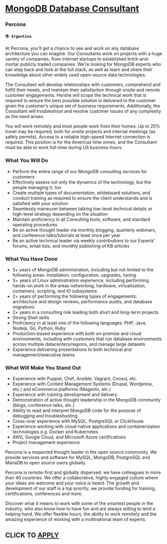 # [MongoDB Database Consultant](https://www.remotewlb.com/apply/mongodb-database-consultant-86641)  
### Percona  
#### `🌎 Argentina`  

At Percona, you'll get a chance to see and work on any database architecture you can imagine. Our Consultants work on projects with a huge variety of companies, from internet startups to established brick-and-mortar publicly traded companies. We're looking for MongoDB experts who can step back and look at the full stack, as well as learn and share their knowledge about other widely used open-source data technologies.

The Consultant will develop relationships with customers, comprehend and fulfill their needs, and maintain their satisfaction through onsite and remote customer engagements. He/she will scope the technical work that is required to ensure the best possible solution is delivered to the customer given the customer’s unique set of business requirements. Additionally, the Consultant will troubleshoot and resolve customer issues of any complexity as the need arises.

You will work remotely and most people work from their homes. Up to 25% travel may be required, both for onsite projects and internal meetings (as safety permits). Access to a reliable high-speed Internet connection is required. This position is for the Americas time zones, and the Consultant must be able to work full-time during US business hours.

### What You Will Do

  * Perform the entire range of our MongoDB consulting services for customers
  * Effectively assess not only the dynamics of the technology, but the people managing it, too
  * Create multiple types of documentation, whiteboard solutions, and conduct training as required to ensure the client understands and is satisfied with your solution
  * Seamlessly maneuver between talking low-level technical details or high-level strategy depending on the situation
  * Maintain proficiency in all Consulting tools, software, and standard operating procedures
  * Be an active thought leader via monthly blogging, quarterly webinars, and conference talks/tutorials at least once per year
  * Be an active technical leader via weekly contributions to our Experts' forums, email lists, and monthly publishing of KB articles

### What You Have Done

  * 5+ years of MongoDB administration, including but not limited to the following areas: installation, configuration, upgrades, tuning
  * 3+ years of Linux administration experience, including performing hands-on work in the areas networking, hardware, virtualization, containers, scripting, and IO subsystems
  * 2+ years of performing the following types of engagements: architecture and design reviews, performance audits, and database migrations 
  * 2+ years in a consulting role leading both short and long-term projects
  * Strong Shell skills
  * Proficiency in at least one of the following languages: PHP, Java, Nodejs, Go, Python, Ruby
  * Production-based experience with both on-premise and cloud environments, including with customers that run database environments across multiple datacenters/regions, and manage large datasets
  * Experience delivering presentations to both technical and management/executive teams

### What Will Make You Stand Out

  * Experience with Puppet, Chef, Ansible, Vagrant, Consul, etc. 
  * Experience with Content Management Systems (Drupal, Wordpress, etc.) and eCommerce platforms (Magento, etc.)
  * Experience with training development and delivery
  * Demonstration of active thought leadership in the MongoDB community (blogs, conference talks, etc.)
  * Ability to read and interpret MongoDB code for the purpose of debugging and troubleshooting
  * Cross-over experience with MySQL, PostgreSQL or ClickHouse
  * Experience working with cloud-native applications and containerization technologies e.g. Docker and Kubernetes
  * AWS, Google Cloud, and Microsoft Azure certifications
  * Project management experience

Percona is a respected thought leader in the open source community. We provide services and software for MySQL, MongoDB, PostgreSQL and MariaDB to open source users globally.

Percona is remote-first and globally dispersed; we have colleagues in more than 40 countries. We offer a collaborative, highly-engaged culture where your ideas are welcome and your voice is heard. The growth and development of our staff is a top priority; we provide funding for training, certifications, conferences and more.

Discover what it means to work with some of the smartest people in the industry, who also know how to have fun and are always willing to lend a helping hand. We offer flexible hours, the ability to work remotely and the amazing experience of working with a multinational team of experts.

  
## CLICK TO [APPLY](https://www.remotewlb.com/apply/mongodb-database-consultant-86641)

